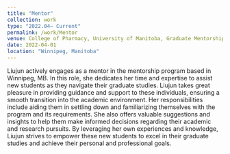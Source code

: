 ```yaml
---
title: "Mentor"
collection: work
type: "2022.04– Current"
permalink: /work/Mentor
venue: College of Pharmacy, University of Manitoba, Graduate Mentorship Program
date: 2022-04-01
location: "Winnipeg, Manitoba"
---
```


Liujun actively engages as a mentor in the mentorship program based in Winnipeg, MB. In this role, she dedicates her time and expertise to assist new students as they navigate their graduate studies. Liujun takes great pleasure in providing guidance and support to these individuals, ensuring a smooth transition into the academic environment. Her responsibilities include aiding them in settling down and familiarizing themselves with the program and its requirements. She also offers valuable suggestions and insights to help them make informed decisions regarding their academic and research pursuits. By leveraging her own experiences and knowledge, Liujun strives to empower these new students to excel in their graduate studies and achieve their personal and professional goals. 
